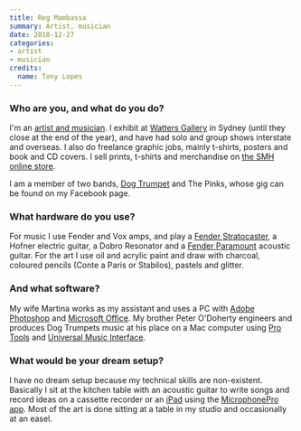 ```yaml
---
title: Reg Mombassa
summary: Artist, musician
date: 2018-12-27
categories:
- artist
- musician
credits:
  name: Tony Lopes
---
```


### Who are you, and what do you do?

I'm an [artist and musician](https://www.facebook.com/RegMombassa "Reg's Facebook page."). I exhibit at [Watters Gallery](https://wattersgallery.com/ "An art gallery in Sydney.") in Sydney (until they close at the end of the year), and have had solo and group shows interstate and overseas. I also do freelance graphic jobs, mainly t-shirts, posters and book and CD covers. I sell prints, t-shirts and merchandise on [the SMH online store](https://www.thestore.com.au/category/artists/reg-mombassa "Reg's merchandise at The Store.").

I am a member of two bands, [Dog Trumpet](https://www.dogtrumpet.net/ "An Australian band.") and The Pinks, whose gig can be found on my Facebook page.

### What hardware do you use?

For music I use Fender and Vox amps, and play a [Fender Stratocaster][stratocaster], a Hofner electric guitar, a Dobro Resonator and a [Fender Paramount][paramount] acoustic guitar. For the art I use oil and acrylic paint and draw with charcoal, coloured pencils (Conte a Paris or Stabilos), pastels and glitter.

### And what software?

My wife Martina works as my assistant and uses a PC with [Adobe Photoshop][photoshop] and [Microsoft Office][office]. My brother Peter O'Doherty engineers and produces Dog Trumpets music at his place on a Mac computer using [Pro Tools][pro-tools] and [Universal Music Interface][universal-music-interface].

### What would be your dream setup?

I have no dream setup because my technical skills are non-existent. Basically I sit at the kitchen table with an acoustic guitar to write songs and record ideas on a cassette recorder or an [iPad][] using the [MicrophonePro app][microphone-pro-ios]. Most of the art is done sitting at a table in my studio and occasionally at an easel.

[ipad]: https://www.apple.com/ipad/ "A tablet device."
[microphone-pro-ios]: http://web.archive.org/web/20220920014459/https://apps.apple.com/us/app/microphone-pro/id389797225 "A multi-function microphone app."
[office]: https://www.microsoft.com/en-us/microsoft-365 "An office productivity suite."
[paramount]: http://web.archive.org/web/20190506094918/https://shop.fender.com/en-US/paramount-series "An acoustic guitar."
[photoshop]: https://www.adobe.com/products/photoshop.html "A bitmap image editor."
[pro-tools]: http://web.archive.org/web/20210228001648/https://www.avid.com/en/pro-tools "Audio editing and processing software."
[stratocaster]: https://en.wikipedia.org/wiki/Fender_Stratocaster "An electric guitar."
[universal-music-interface]: http://web.archive.org/web/20221209044336/https://sourceforge.net/directory/audio-video/sound/analysis/ "A MIDI sequencer."
